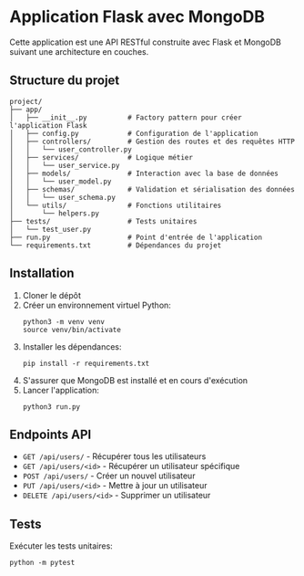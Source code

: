 # Application Flask avec MongoDB

Cette application est une API RESTful construite avec Flask et MongoDB suivant une architecture en couches.

## Structure du projet

```
project/
├── app/
│   ├── __init__.py          # Factory pattern pour créer l'application Flask
│   ├── config.py            # Configuration de l'application
│   ├── controllers/         # Gestion des routes et des requêtes HTTP
│   │   └── user_controller.py
│   ├── services/            # Logique métier
│   │   └── user_service.py
│   ├── models/              # Interaction avec la base de données
│   │   └── user_model.py
│   ├── schemas/             # Validation et sérialisation des données
│   │   └── user_schema.py
│   └── utils/               # Fonctions utilitaires
│       └── helpers.py
├── tests/                   # Tests unitaires
│   └── test_user.py
├── run.py                   # Point d'entrée de l'application
└── requirements.txt         # Dépendances du projet
```

## Installation

1. Cloner le dépôt
2. Créer un environnement virtuel Python:
   ```
   python3 -m venv venv
   source venv/bin/activate  
   ```
3. Installer les dépendances:
   ```
   pip install -r requirements.txt
   ```
4. S'assurer que MongoDB est installé et en cours d'exécution
5. Lancer l'application:
   ```
   python3 run.py
   ```

## Endpoints API

- `GET /api/users/` - Récupérer tous les utilisateurs
- `GET /api/users/<id>` - Récupérer un utilisateur spécifique
- `POST /api/users/` - Créer un nouvel utilisateur
- `PUT /api/users/<id>` - Mettre à jour un utilisateur
- `DELETE /api/users/<id>` - Supprimer un utilisateur

## Tests

Exécuter les tests unitaires:
```
python -m pytest
```
